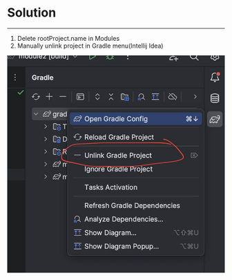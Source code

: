 # Solution 

-------
1) Delete rootProject.name in Modules 
2) Manually unlink project in Gradle menu(Intellij Idea) 


<img src="mmproblem.jpeg"/>
